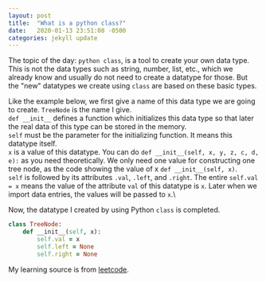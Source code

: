 ```yaml
---
layout: post
title:  "What is a python class?"
date:   2020-01-13 23:51:08 -0500
categories: jekyll update
---
```

The topic of the day: `python class`, is a tool to create your own data type. This is not the data types such as string, number, list, etc., which we already know and usually do not need to create a datatype for those. But the "new" datatypes we create using `class` are based on these basic types.

Like the example below, we first give a name of this data type we are going to create. `TreeNode` is the name I give.\
`def __init__` defines a function which initializes this data type so that later the real data of this type can be stored in the memory.\
`self` must be the parameter for the initializing function. It means this datatype itself.\
`x` is a value of this datatype. You can do `def __init__(self, x, y, z, c, d, e):` as you need theoretically. We only need one value for constructing one tree node, as the code showing the value of x `def __init__(self, x)`.\
`self` is followed by its attributes `.val`, `.left`, and `.right`. The entire `self.val = x` means the value of the attribute `val` of this datatype is `x`. Later when we import data entries, the values will be passed to `x`.\

Now, the datatype I created by using Python `class` is completed.

```ruby
class TreeNode:
    def __init__(self, x):
        self.val = x
        self.left = None
        self.right = None
```

My learning source is from [leetcode].

[leetcode]: https://leetcode.com/
